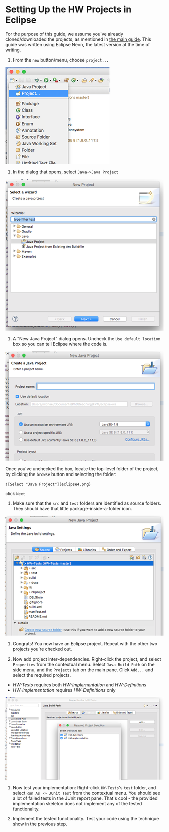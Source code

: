# Setting Up the HW Projects in Eclipse

For the purpose of this guide, we assume you've already cloned/downloaded the projects, as mentioned in [the main guide](../README.md). This guide was written using Eclipse Neon, the latest version at the time of writing.

1. From the `new` button/menu, choose `project...`

 ![Select "new->project"](eclipse1.png)

1. In the dialog that opens, select `Java->Java Project`

  ![Select "Java Project"](eclipse2.png)

1. A "New Java Project" dialog opens. Uncheck the `Use default location` box so you can tell Eclipse where the code is.

  ![Select "Java Project - initial"](eclipse3.png)

  Once you've unchecked the box, locate the top-level folder of the project, by clicking the `browse` button and selecting the folder:

    ![Select "Java Project"](eclipse4.png)

  click `Next`

1. Make sure that the `src` and `test` folders are identified as source folders. They should have that little package-inside-a-folder icon.

  ![src and test are identified as source folders](eclipse5.png)

1. Congrats! You now have an Eclipse project. Repeat with the other two projects you're checked out.

1. Now add project inter-dependencies. Right-click the project, and select `Properties` from the contextual menu. Select `Java Build Path` on the side menu, and the `Projects` tab on the main pane. Click `Add...` and select the required projects.

  * *HW-Tests* requires both *HW-Implementation* and *HW-Definitions*
  * *HW-Implementation* requires *HW-Definitions* only  

  ![Select "Project dependencies"](eclipse6.png)

1. Now test your implementation: Right-click `HW-Tests`'s `test` folder, and select `Run As -> JUnit Test` from the contextual menu. You should see a lot of failed tests in the JUnit report pane. That's cool - the provided implementation skeleton does not implement any of the tested functionality.

1. Implement the tested functionality. Test your code using the technique show in the previous step.
